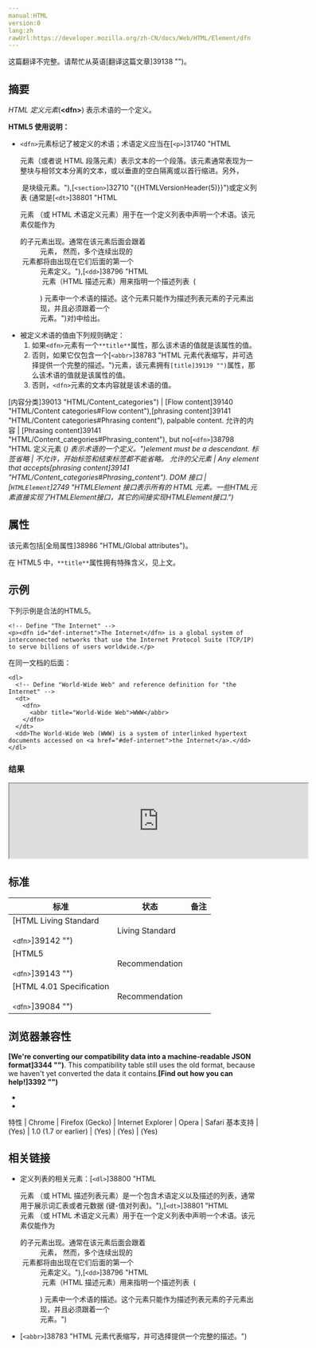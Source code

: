 ```yaml
---
manual:HTML
version:0
lang:zh
rawUrl:https://developer.mozilla.org/zh-CN/docs/Web/HTML/Element/dfn
---
```




这篇翻译不完整。请帮忙从英语[翻译这篇文章]39138 "")。





## 摘要<a name="摘要"></a>


*HTML 定义元素*(**&lt;dfn&gt;**) 表示术语的一个定义。

**HTML5 使用说明：**
* `<dfn>`元素标记了被定义的术语；术语定义应当在[`<p>`]31740 "HTML <p>元素（或者说 HTML 段落元素）表示文本的一个段落。该元素通常表现为一整块与相邻文本分离的文本，或以垂直的空白隔离或以首行缩进。另外，<p> 是块级元素。"),[`<section>`]32710 "{{HTMLVersionHeader(5)}}")或定义列表 (通常是[`<dt>`]38801 "HTML <dt> 元素 （或 HTML 术语定义元素）用于在一个定义列表中声明一个术语。该元素仅能作为 <dl> 的子元素出现。通常在该元素后面会跟着 <dd> 元素， 然而，多个连续出现的 <dt> 元素都将由出现在它们后面的第一个 <dd> 元素定义。"),[`<dd>`]38796 "HTML <dd> 元素（HTML 描述元素）用来指明一个描述列表  (<dl>) 元素中一个术语的描述。这个元素只能作为描述列表元素的子元素出现，并且必须跟着一个 <dt> 元素。")对)中给出。
* 被定义术语的值由下列规则确定：
	1. 如果`<dfn>`元素有一个`**title**`属性，那么该术语的值就是该属性的值。
	1. 否则，如果它仅包含一个[`<abbr>`]38783 "HTML <abbr>元素代表缩写，并可选择提供一个完整的描述。")元素，该元素拥有`[title]39139 "")`属性，那么该术语的值就是该属性的值。
	1. 否则，`<dfn>`元素的文本内容就是该术语的值。


[内容分类]39013 "HTML/Content_categories") | [Flow content]39140 "HTML/Content categories#Flow content"),[phrasing content]39141 "HTML/Content categories#Phrasing content"), palpable content. 
允许的内容 | [Phrasing content]39141 "HTML/Content_categories#Phrasing_content"), but no[`<dfn>`]38798 "HTML 定义元素 (<dfn>) 表示术语的一个定义。")element must be a descendant. 
标签省略 | 不允许，开始标签和结束标签都不能省略。 
允许的父元素 | Any element that accepts[phrasing content]39141 "HTML/Content_categories#Phrasing_content"). 
DOM 接口 | [`HTMLElement`]2749 "HTMLElement 接口表示所有的 HTML 元素。一些HTML元素直接实现了HTMLElement接口，其它的间接实现HTMLElement接口.") 


## 属性<a name="属性"></a>


该元素包括[全局属性]38986 "HTML/Global attributes")。



在 HTML5 中，`**title**`属性拥有特殊含义，见上文。


## 示例<a name="示例"></a>


下列示例是合法的HTML5。


```
<!-- Define "The Internet" -->
<p><dfn id="def-internet">The Internet</dfn> is a global system of interconnected networks that use the Internet Protocol Suite (TCP/IP) to serve billions of users worldwide.</p>
```


在同一文档的后面：


```
<dl>
  <!-- Define "World-Wide Web" and reference definition for "the Internet" -->
  <dt>
    <dfn>
      <abbr title="World-Wide Web">WWW</abbr>
    </dfn>
  </dt>
  <dd>The World-Wide Web (WWW) is a system of interlinked hypertext documents accessed on <a href="#def-internet">the Internet</a>.</dd>
</dl>
```

### 结果<a name="结果"></a>


<iframe src='https://mdn.mozillademos.org/zh-CN/docs/Web/HTML/Element/dfn$samples/Examples?revision=1318367' width='600' height='150'></iframe>


## 标准<a name="Specifications"></a>

标准 | 状态 | 备注 
 ---  |  ---  |  ---  | 
[HTML Living Standard<br></br><small>&lt;dfn&gt;</small>]39142 "") | Living Standard |  
[HTML5<br></br><small>&lt;dfn&gt;</small>]39143 "") | Recommendation |  
[HTML 4.01 Specification<br></br><small>&lt;dfn&gt;</small>]39084 "") | Recommendation |  


## 浏览器兼容性<a name="浏览器兼容性"></a>


**[We&#39;re converting our compatibility data into a machine-readable JSON format]3344 "")**. This compatibility table still uses the old format, because we haven&#39;t yet converted the data it contains.**[Find out how you can help!]3392 "")**


* 
* 

特性 | Chrome | Firefox (Gecko) | Internet Explorer | Opera | Safari 
基本支持 | (Yes) | 1.0 (1.7 or earlier) | (Yes) | (Yes) | (Yes) 





## 相关链接<a name="相关链接"></a>

* 定义列表的相关元素：[`<dl>`]38800 "HTML <dl> 元素 （或 HTML 描述列表元素）是一个包含术语定义以及描述的列表，通常用于展示词汇表或者元数据 (键-值对列表)。"),[`<dt>`]38801 "HTML <dt> 元素 （或 HTML 术语定义元素）用于在一个定义列表中声明一个术语。该元素仅能作为 <dl> 的子元素出现。通常在该元素后面会跟着 <dd> 元素， 然而，多个连续出现的 <dt> 元素都将由出现在它们后面的第一个 <dd> 元素定义。"),[`<dd>`]38796 "HTML <dd> 元素（HTML 描述元素）用来指明一个描述列表  (<dl>) 元素中一个术语的描述。这个元素只能作为描述列表元素的子元素出现，并且必须跟着一个 <dt> 元素。")
* [`<abbr>`]38783 "HTML <abbr>元素代表缩写，并可选择提供一个完整的描述。")



